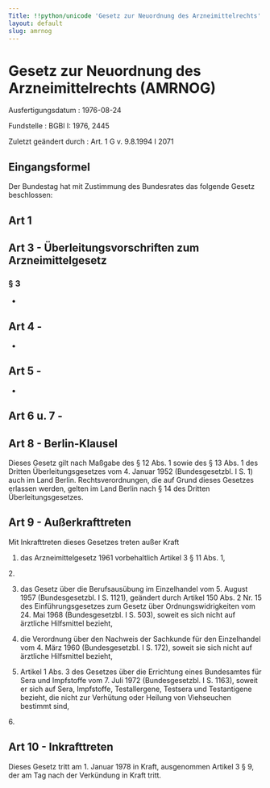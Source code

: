 ```yaml
---
Title: !!python/unicode 'Gesetz zur Neuordnung des Arzneimittelrechts'
layout: default
slug: amrnog
---
```


# Gesetz zur Neuordnung des Arzneimittelrechts (AMRNOG)

Ausfertigungsdatum
:   1976-08-24

Fundstelle
:   BGBl I: 1976, 2445

Zuletzt geändert durch
:   Art. 1 G v. 9.8.1994 I 2071


## Eingangsformel

Der Bundestag hat mit Zustimmung des Bundesrates das folgende Gesetz
beschlossen:


## Art 1



## Art 3 - Überleitungsvorschriften zum Arzneimittelgesetz



### § 3

-


## Art 4 - 

-


## Art 5 - 

-


## Art 6 u. 7 - 



## Art 8 - Berlin-Klausel

Dieses Gesetz gilt nach Maßgabe des § 12 Abs. 1 sowie des § 13 Abs. 1
des Dritten Überleitungsgesetzes vom 4. Januar 1952 (Bundesgesetzbl. I
S. 1) auch im Land Berlin. Rechtsverordnungen, die auf Grund dieses
Gesetzes erlassen werden, gelten im Land Berlin nach § 14 des Dritten
Überleitungsgesetzes.


## Art 9 - Außerkrafttreten

Mit Inkrafttreten dieses Gesetzes treten außer Kraft

1.  das Arzneimittelgesetz 1961 vorbehaltlich Artikel 3 § 11 Abs. 1,



2\.

3.  das Gesetz über die Berufsausübung im Einzelhandel vom 5. August 1957
    (Bundesgesetzbl. I S. 1121), geändert durch Artikel 150 Abs. 2 Nr. 15
    des Einführungsgesetzes zum Gesetz über Ordnungswidrigkeiten vom 24.
    Mai 1968 (Bundesgesetzbl. I S. 503), soweit es sich nicht auf
    ärztliche Hilfsmittel bezieht,


4.  die Verordnung über den Nachweis der Sachkunde für den Einzelhandel
    vom 4. März 1960 (Bundesgesetzbl. I S. 172), soweit sie sich nicht auf
    ärztliche Hilfsmittel bezieht,


5.  Artikel 1 Abs. 3 des Gesetzes über die Errichtung eines Bundesamtes
    für Sera und Impfstoffe vom 7. Juli 1972 (Bundesgesetzbl. I S. 1163),
    soweit er sich auf Sera, Impfstoffe, Testallergene, Testsera und
    Testantigene bezieht, die nicht zur Verhütung oder Heilung von
    Viehseuchen bestimmt sind,



6\.


## Art 10 - Inkrafttreten

Dieses Gesetz tritt am 1. Januar 1978 in Kraft, ausgenommen Artikel 3
§ 9, der am Tag nach der Verkündung in Kraft tritt.

